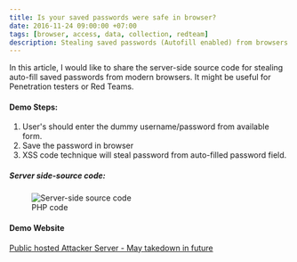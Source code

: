 ```yaml
---
title: Is your saved passwords were safe in browser?
date: 2016-11-24 09:00:00 +07:00
tags: [browser, access, data, collection, redteam]
description: Stealing saved passwords (Autofill enabled) from browsers POC code
---
```


In this article, I would like to share the server-side source code for stealing auto-fill saved passwords from modern browsers. It might be useful for Penetration testers or Red Teams.

#### Demo Steps:
1. User's should enter the dummy username/password from available form.
2. Save the password in browser
3. XSS code technique will steal password from auto-filled password field.

##### Server side-source code:

<figure>
<img src="https://github.com/zer0trustsec/zer0trustsec.github.io/blob/master/_posts/stealpasswords-modern-browsers-autofill-privacy/code.png" alt="Server-side source code">
<figcaption>PHP code</figcaption>
</figure>

#### Demo Website

[ Public hosted Attacker Server - May takedown in future](http://133.242.134.241/exploit/password_manager.php)
